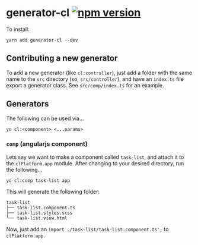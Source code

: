 # generator-cl [![npm version](https://badge.fury.io/js/generator-cl.svg)](https://badge.fury.io/js/generator-cl)

To install:

```shell
yarn add generator-cl --dev
```

## Contributing a new generator

To add a new generator (like `cl:controller`), just add a folder with the same name
to the `src` directory (so, `src/controller`), and have an `index.ts` file export
a generator class. See `src/comp/index.ts` for an example.


## Generators

The following can be used via...

```shell
yo cl:<component> <...params>
```

### `comp` (angularjs component)

Lets say we want to make a component called `task-list`, and
attach it to the `clPlatform.app` module.
After changing to your desired directory, run the following...

```shell
yo cl:comp task-list app
```

This will generate the following folder:

```
task-list
├── task-list.component.ts
├── task-list.styles.scss
└── task-list.view.html
```

Now, just add an `import ./task-list/task-list.component.ts';` to `clPlatform.app`.